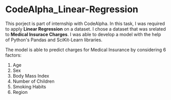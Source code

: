 # CodeAlpha_Linear-Regression

This porject is part of internship with CodeAlpha. In this task, I was required to apply **Linear Regression** on a dataset. I chose a dataset that was srelated to **Medical Insurace Charges**. I was able to develop a model with the help of Python's Pandas and SciKit-Learn libraries.

The model is able to predict charges for Medical Insurance by considering 6 factors:
<ol>
  <li>Age</li>
  <li>Sex</li>
  <li>Body Mass Index</li>
  <li>Number of Children</li>
  <li>Smoking Habits</li>
  <li>Region</li>
</ol>
